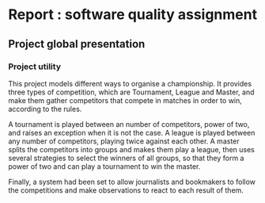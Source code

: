 # Report : software quality assignment

## Project global presentation

### Project utility

   This project models different ways to organise a championship. It provides three types of competition, which are Tournament, League and Master, and make them gather competitors that compete in matches in order to win, according to the rules.

   A tournament is played between an number of competitors, power of two, and raises an exception when it is not the case. A league is played between any number of competitors, playing twice against each other. A master splits the competitors into groups and makes them play a league, then uses several strategies to select the winners of all groups, so that they form a power of two and can play a tournament to win the master.

   Finally, a system had been set to allow journalists and bookmakers to follow the competitions and make observations to react to each result of them.

